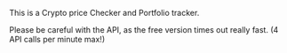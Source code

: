 
This is a Crypto price Checker and Portfolio tracker.

Please be careful with the API, as the free version times out really fast. (4 API calls per minute max!)
